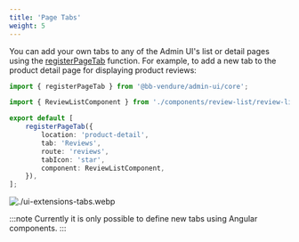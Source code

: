 ```yaml
---
title: 'Page Tabs'
weight: 5
---
```


You can add your own tabs to any of the Admin UI's list or detail pages using the [registerPageTab](/reference/admin-ui-api/tabs/register-page-tab/) function. For example, to add a new tab to the product detail page for displaying product reviews:

```ts title="src/plugins/reviews/ui/providers.ts"
import { registerPageTab } from '@bb-vendure/admin-ui/core';

import { ReviewListComponent } from './components/review-list/review-list.component';

export default [
    registerPageTab({
        location: 'product-detail',
        tab: 'Reviews',
        route: 'reviews',
        tabIcon: 'star',
        component: ReviewListComponent,
    }),
];
```

![./ui-extensions-tabs.webp](./ui-extensions-tabs.webp)

:::note
Currently it is only possible to define new tabs using Angular components.
:::
